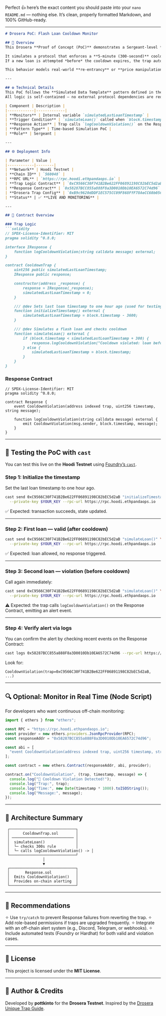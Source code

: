 Perfect 👍 here’s the exact content you should paste into your `nano README.md` — nothing else.
It’s clean, properly formatted Markdown, and 100% GitHub-ready.

---

````markdown
# Drosera PoC: Flash Loan Cooldown Monitor

## 🧠 Overview
This Drosera **Proof of Concept (PoC)** demonstrates a Sergeant-level **trap** designed to monitor for **time-based logic violations** in smart contracts.

It simulates a protocol that enforces a **5-minute (300-second)** cooldown period between flash loans.  
If a new loan is attempted *before* the cooldown expires, the trap automatically triggers and sends an alert to a dedicated **Response Contract**.

This behavior models real-world **re-entrancy** or **price manipulation** exploit patterns.

---

## ⚙️ Technical Details
This PoC follows the **Simulated Data Template** pattern defined in the [Drosera Testnet Guides](https://github.com/Idle0x/Drosera-Unique-Trap).  
All logic is self-contained — no external protocol dependencies are required.

| Component | Description |
|------------|-------------|
| **Monitors** | Internal variable `simulatedLastLoanTimestamp` |
| **Trigger Condition** | `simulateLoan()` called when `block.timestamp < simulatedLastLoanTimestamp + 300` |
| **Response Action** | Trap calls `logCooldownViolation()` on the Response Contract |
| **Pattern Type** | Time-based Simulation PoC |
| **Role** | Sergeant |

---

## 🌐 Deployment Info

| Parameter | Value |
|------------|--------|
| **Network** | Hoodi Testnet |
| **Chain ID** | `560048` |
| **RPC URL** | `https://rpc.hoodi.ethpandaops.io` |
| **Trap Logic Contract** | `0xC9566C30F741B2Be622FF06891198C82bEC5d2aB` |
| **Response Contract** | `0x58287BCC855a888F8a3D0010Db10EA6572C74d96` |
| **Drosera Trap Config** | `0xB9c9620dDDF1EC575CC09F868FfF78AeCC60b056` |
| **Status** | ✅ **LIVE AND MONITORING** |

---

## 🧩 Contract Overview

### Trap Logic
```solidity
// SPDX-License-Identifier: MIT
pragma solidity ^0.8.0;

interface IResponse {
    function logCooldownViolation(string calldata message) external;
}

contract CooldownTrap {
    uint256 public simulatedLastLoanTimestamp;
    IResponse public response;

    constructor(address _response) {
        response = IResponse(_response);
        simulatedLastLoanTimestamp = 0;
    }

    /// @dev Sets last loan timestamp to one hour ago (used for testing)
    function initializeTimestamp() external {
        simulatedLastLoanTimestamp = block.timestamp - 3600;
    }

    /// @dev Simulates a flash loan and checks cooldown
    function simulateLoan() external {
        if (block.timestamp < simulatedLastLoanTimestamp + 300) {
            response.logCooldownViolation("Cooldown violated: loan before 300s elapsed");
        } else {
            simulatedLastLoanTimestamp = block.timestamp;
        }
    }
}
````

### Response Contract

```solidity
// SPDX-License-Identifier: MIT
pragma solidity ^0.8.0;

contract Response {
    event CooldownViolation(address indexed trap, uint256 timestamp, string message);

    function logCooldownViolation(string calldata message) external {
        emit CooldownViolation(msg.sender, block.timestamp, message);
    }
}
```

---

## 🧪 Testing the PoC with `cast`

You can test this live on the **Hoodi Testnet** using [Foundry’s `cast`](https://book.getfoundry.sh/reference/cast/).

### Step 1: Initialize the timestamp

Set the last loan timestamp to one hour ago.

```bash
cast send 0xC9566C30F741B2Be622FF06891198C82bEC5d2aB "initializeTimestamp()" \
  --private-key $YOUR_KEY --rpc-url https://rpc.hoodi.ethpandaops.io
```

✅ Expected: transaction succeeds, state updated.

---

### Step 2: First loan — valid (after cooldown)

```bash
cast send 0xC9566C30F741B2Be622FF06891198C82bEC5d2aB "simulateLoan()" \
  --private-key $YOUR_KEY --rpc-url https://rpc.hoodi.ethpandaops.io
```

✅ Expected: loan allowed, no response triggered.

---

### Step 3: Second loan — violation (before cooldown)

Call again immediately:

```bash
cast send 0xC9566C30F741B2Be622FF06891198C82bEC5d2aB "simulateLoan()" \
  --private-key $YOUR_KEY --rpc-url https://rpc.hoodi.ethpandaops.io
```

⚠️ Expected: the trap calls `logCooldownViolation()` on the Response Contract, emitting an alert event.

---

### Step 4: Verify alert via logs

You can confirm the alert by checking recent events on the Response Contract:

```bash
cast logs 0x58287BCC855a888F8a3D0010Db10EA6572C74d96 --rpc-url https://rpc.hoodi.ethpandaops.io
```

Look for:

```
CooldownViolation(trap=0xC9566C30F741B2Be622FF06891198C82bEC5d2aB, ...)
```

---

## 🔍 Optional: Monitor in Real Time (Node Script)

For developers who want continuous off-chain monitoring:

```js
import { ethers } from "ethers";

const RPC = "https://rpc.hoodi.ethpandaops.io";
const provider = new ethers.providers.JsonRpcProvider(RPC);
const responseAddr = "0x58287BCC855a888F8a3D0010Db10EA6572C74d96";

const abi = [
  "event CooldownViolation(address indexed trap, uint256 timestamp, string message)"
];

const contract = new ethers.Contract(responseAddr, abi, provider);

contract.on("CooldownViolation", (trap, timestamp, message) => {
  console.log("🚨 Cooldown Violation Detected!");
  console.log("Trap:", trap);
  console.log("Time:", new Date(timestamp * 1000).toISOString());
  console.log("Message:", message);
});
```

---

## 🧱 Architecture Summary

```text
 ┌──────────────────────────────┐
 │      CooldownTrap.sol        │
 │ ──────────────────────────── │
 │  simulateLoan()              │
 │  └─ checks 300s rule         │
 │  └─ calls logCooldownViolation() -> │
 └──────────────────────────────┘
                 │
                 ▼
 ┌──────────────────────────────┐
 │       Response.sol           │
 │  Emits CooldownViolation()   │
 │  Provides on-chain alerting  │
 └──────────────────────────────┘
```

---

## 🧩 Recommendations

✧ Use `try/catch` to prevent Response failures from reverting the trap.
✧ Add role-based permissions if traps are upgraded frequently.
✧ Integrate with an off-chain alert system (e.g., Discord, Telegram, or webhooks).
✧ Include automated tests (Foundry or Hardhat) for both valid and violation cases.

---

## 📜 License

This project is licensed under the **MIT License**.

---

## 👤 Author & Credits

Developed by **pottkinto** for the **Drosera Testnet**.
Inspired by the [Drosera Unique Trap Guide](https://github.com/Idle0x/Drosera-Unique-Trap).


